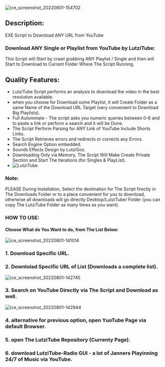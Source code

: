 ![ice_screenshot_20220801-154702](https://user-images.githubusercontent.com/45577616/182151340-20cc7ce7-d29e-4d27-9a8f-1d481609f80f.png)

## Description:
EXE Script to Download ANY URL from YouTube
### Download ANY Single or Playlist from YouTube by LutziTube:
This Script will Start by crawl grabbing ANY Playlist / Single and then will Start to Download to Current Folder Where The Script Running.
## Quality Features:
* LutziTube Script performs an analysis to download the video in the best resolution available.
* when you choose for Download some Playlist, it will Create Folder as a same Name of the Download URL Target (very convenient to Download Big Playlists).
* Full Autommate - The script asks you numeric queries between 0-6 and to paste a link or perform a search and it will be Done.
* The Script Perform Parsing for ANY Link of YouTube Include Shorts Links.
* The Script Retrieves errors and redirects or corrects any Errors.
* Search Engine Option embedded.
* Sounds Effects Design by LutziGoz.
* Downloading Only via Memory, The Script Will Make Create Private Section and Start The Iterations (for Singles & PlayList).
* ![LutziTube](https://user-images.githubusercontent.com/45577616/182126852-db903747-6012-423f-85b0-0d6fec00d551.gif)
### Note:
PLEASE During Installation, Select the destination for The Script firectly in The Downloads Folder or to a place convenient for you to download, otherwise all downloads will go directly Desktop/LutziTube/ Folder (you can copy The LutziTube Folder as many times as you want).
### HOW TO USE:
#### Choose What do You Want to do, from The List Below:
![ice_screenshot_20220801-141014](https://user-images.githubusercontent.com/45577616/182135702-2eb30172-f7fa-4ae1-aafe-6695c64751a3.png)

### 1. Download Specific URL.

### 2. Downlolad Specific URL of List (Downloads a complete list).

![ice_screenshot_20220801-142745](https://user-images.githubusercontent.com/45577616/182138452-4c510fd7-ed15-45ea-bcd8-2d9b932d360c.png)

### 3. Search on YouTube Directly via The Script and Download as well.

![ice_screenshot_20220801-142944](https://user-images.githubusercontent.com/45577616/182138746-cbedfe69-df0b-4515-b32f-817ef98001c9.png)

### 4. alternative for previous option, open YuoTube Page via default Browser.

### 5. open The LutziTube Repository (Currenty Page).

### 6. download LutziTube-Radio GUI - a lot of Janners Playinning 24/7 of Music via YouTube.


